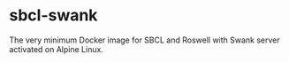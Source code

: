 # sbcl-swank
The very minimum Docker image for SBCL and Roswell with Swank server activated on Alpine Linux.
